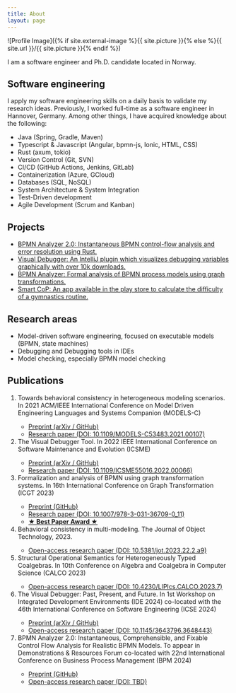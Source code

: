 ```yaml
---
title: About
layout: page
---
```


![Profile Image]({% if site.external-image %}{{ site.picture }}{% else %}{{ site.url }}/{{
site.picture }}{% endif %})

<p>I am a software engineer and Ph.D. candidate located in Norway.</p>

<h2>Software engineering</h2>

I apply my software engineering skills on a daily basis to validate my research ideas. Previously, I worked full-time as a software engineer in Hannover, Germany. Among other things, I have acquired knowledge about the following:

<ul class="skill-list">
	<li>Java (Spring, Gradle, Maven)</li>
	<li>Typescript & Javascript (Angular, bpmn-js, Ionic, HTML, CSS)</li>
	<li>Rust (axum, tokio)</li>
	<li>Version Control (Git, SVN)</li>
	<li>CI/CD (GitHub Actions, Jenkins, GitLab)</li>
	<li>Containerization (Azure, GCloud)</li>
	<li>Databases (SQL, NoSQL)</li>
	<li>System Architecture & System Integration</li>
	<li>Test-Driven development</li>
	<li>Agile Development (Scrum and Kanban)</li>
</ul>

<h2>Projects</h2>

<ul>
	<li><a href="https://timkraeuter.github.io//rust-bpmn-analyzer/">BPMN Analyzer 2.0: Instantaneous BPMN control-flow analysis and error resolution using Rust.</a></li>
	<li><a href="https://timkraeuter.github.io//visual-debugger/">Visual Debugger: An IntelliJ plugin which visualizes debugging variables graphically with over 10k downloads.</a></li>
	<li><a href="https://timkraeuter.github.io//bpmn-analyzer/">BPMN Analyzer: Formal analysis of BPMN process models using graph transformations.</a></li>
	<li><a href="https://timkraeuter.github.io//SmartCoP-app/">Smart CoP: An app available in the play store to calculate the difficulty of a gymnastics routine.</a></li>
</ul>

<h2>Research areas</h2>

<ul class="skill-list">
	<li>Model-driven software engineering, focused on executable models (BPMN, state machines)</li>
    <li>Debugging and Debugging tools in IDEs</li>
    <li>Model checking, especially BPMN model checking</li>
</ul>

<h2>Publications</h2>
<ol>
	<li>Towards behavioral consistency in heterogeneous modeling scenarios. In 2021 ACM/IEEE International Conference on Model Driven Engineering Languages and Systems Companion (MODELS-C)</li>
    <ul>
        <li><a href="https://arxiv.org/abs/2404.12941">Preprint (arXiv /</a><a href="https://raw.githubusercontent.com/timKraeuter/timKraeuter.github.io/master/assets/publications/Towards_behavioral_consistency_in_heterogeneous_modeling_scenarios.pdf"> GitHub)</a></li>
        <li><a href="https://doi.org/10.1109/MODELS-C53483.2021.00107">Research paper (DOI: 10.1109/MODELS-C53483.2021.00107)</a></li>
    </ul>
	<li>The Visual Debugger Tool. In 2022 IEEE International Conference on Software Maintenance and Evolution (ICSME)</li>
    <ul>
        <li><a href="https://arxiv.org/abs/2404.12932">Preprint (arXiv /</a><a href="https://raw.githubusercontent.com/timKraeuter/timKraeuter.github.io/master/assets/publications/The_Visual_Debugger_Tool.pdf"> GitHub)</a></li>
        <li><a href="https://doi.org/10.1109/ICSME55016.2022.00066">Research paper (DOI: 10.1109/ICSME55016.2022.00066)</a></li>
    </ul>
	<li>Formalization and analysis of BPMN using graph transformation systems. In 16th International Conference on Graph Transformation (ICGT 2023)</li>
    <ul>
        <li><a href="https://raw.githubusercontent.com/timKraeuter/timKraeuter.github.io/master/assets/publications/Formalization_and_analysis_of_BPMN_using_graph_transformation_systems.pdf">Preprint (GitHub)</a></li>
        <li><a href="https://doi.org/10.1007/978-3-031-36709-0_11">Research paper (DOI: 10.1007/978-3-031-36709-0_11)</a></li>
        <li><a href="https://raw.githubusercontent.com/timKraeuter/timKraeuter.github.io/master/assets/BestPaperICGT2023.pdf"><b>&#9733; Best Paper Award &#9733;</b></a></li>    
    </ul>
    <li>Behavioral consistency in multi-modeling. The Journal of Object Technology, 2023.</li>
    <ul>
        <li><a href="https://doi.org/10.5381/jot.2023.22.2.a9">Open-access research paper (DOI: 10.5381/jot.2023.22.2.a9)</a></li>
    </ul>
    <li>Structural Operational Semantics for Heterogeneously Typed Coalgebras. In 10th Conference on Algebra and Coalgebra in Computer Science (CALCO 2023)</li>
    <ul>
        <li><a href="https://doi.org/10.4230/LIPIcs.CALCO.2023.7">Open-access research paper (DOI: 10.4230/LIPIcs.CALCO.2023.7)</a></li>
    </ul>
    <li>The Visual Debugger: Past, Present, and Future. In 1st Workshop on Integrated Development Environments (IDE 2024) co-located with the 46th International Conference on Software Engineering (ICSE 2024)</li>
    <ul>
        <li><a href="https://arxiv.org/abs/2403.03683">Preprint (arXiv /</a><a href="https://raw.githubusercontent.com/timKraeuter/timKraeuter.github.io/master/assets/publications/The_Visual_Debugger_Past_Present_and_Future.pdf"> GitHub)</a></li>
        <li><a href="https://doi.org/10.1145/3643796.3648443">Open-access research paper (DOI: 10.1145/3643796.3648443)</a></li>
    </ul>
    <li>BPMN Analyzer 2.0: Instantaneous, Comprehensible, and Fixable Control Flow Analysis for Realistic BPMN Models. To appear in Demonstrations & Resources Forum co-located with 22nd International Conference on Business Process Management (BPM 2024)</li>
    <ul>
        <li><a href="https://raw.githubusercontent.com/timKraeuter/timKraeuter.github.io/master/assets/publications/BPMN_Analyzer_2.0.pdf">Preprint (GitHub)</a></li>
        <li><a href="https://doi.org/TBD">Open-access research paper (DOI: TBD)</a></li>
    </ul>
<!-- Wait for minor revision
    <li>A higher-order transformation approach to the formalization and analysis of BPMN using graph transformation systems. To appear in Logical Methods in Computer Science</li>
    <ul>
        <li><a href="https://arxiv.org/abs/2311.05243">Preprint (arXiv /</a><a href="https://raw.githubusercontent.com/timKraeuter/timKraeuter.github.io/master/assets/publications/LMCS_2024.pdf"> GitHub)</a></li>
        <li><a href="https://doi.org/TBD">Open-access research paper (DOI: TBD)</a></li>
    </ul>
-->
</ol>

